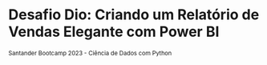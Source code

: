 # Desafio Dio: Criando um Relatório de Vendas Elegante com Power BI
<sub> Santander Bootcamp 2023 - Ciência de Dados com Python </sub>


